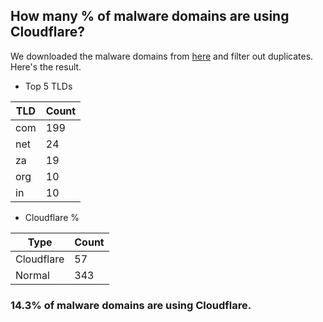 ## How many % of malware domains are using Cloudflare?


We downloaded the malware domains from [here](https://urlhaus.abuse.ch) and filter out duplicates.
Here's the result.


[//]: # (start replacement)


- Top 5 TLDs

| TLD | Count |
| --- | --- |
| com | 199 |
| net | 24 |
| za | 19 |
| org | 10 |
| in | 10 |


- Cloudflare %

| Type | Count |
| --- | --- |
| Cloudflare | 57 |
| Normal | 343 |


### 14.3% of malware domains are using Cloudflare.